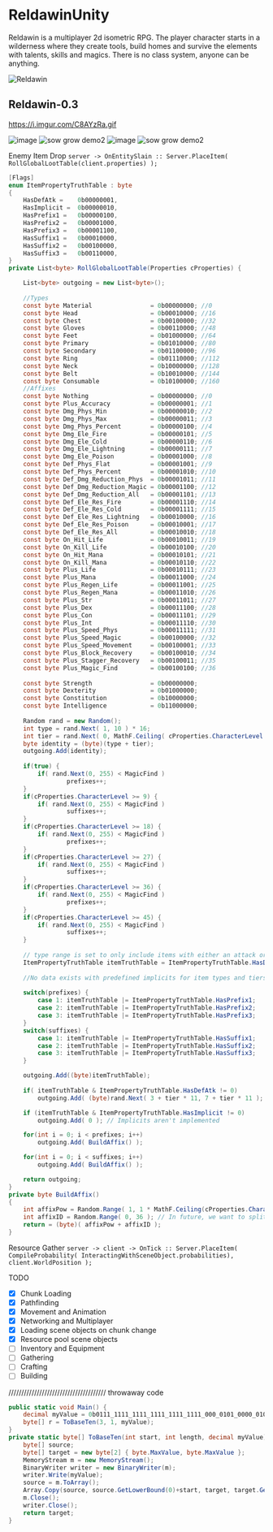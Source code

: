 # ReldawinUnity
Reldawin is a multiplayer 2d isometric RPG. The player character starts in a wilderness where they create tools, build homes and survive the elements with talents, skills and magics. There is no class system, anyone can be anything.

![Reldawin](https://i.imgur.com/38DS2Wp.png)

## Reldawin-0.3

https://i.imgur.com/C8AYzRa.gif

![image](https://github.com/ThimbleFire/Reldawin/assets/14812476/d34e4bc6-4a94-4d19-8afb-ec084a64c209)
![sow grow demo2](https://github.com/ThimbleFire/Reldawin/assets/14812476/1651338e-8964-45a3-8e7f-2a7eb7b19ead)
![image](https://github.com/ThimbleFire/Reldawin/assets/14812476/a5af8b0e-445d-4272-a300-cc4dca819bf9)
![sow grow demo2](https://github.com/ThimbleFire/Reldawin/assets/14812476/cd1e3840-ebfb-44a5-92d8-d30670bfe17b)

Enemy Item Drop `server -> OnEntitySlain :: Server.PlaceItem( RollGlobalLootTable(client.properties) );`

```c#
[Flags]
enum ItemPropertyTruthTable : byte
{
    HasDefAtk =    0b00000001,
    HasImplicit =  0b00000010,
    HasPrefix1 =   0b00000100,
    HasPrefix2 =   0b00001000,
    HasPrefix3 =   0b00001100,
    HasSuffix1 =   0b00010000,
    HasSuffix2 =   0b00100000,
    HasSuffix3 =   0b00110000,
}
private List<byte> RollGlobalLootTable(Properties cProperties) {

    List<byte> outgoing = new List<byte>();
    
    //Types
    const byte Material                = 0b00000000; //0
    const byte Head                    = 0b00010000; //16
    const byte Chest                   = 0b00100000; //32
    const byte Gloves                  = 0b00110000; //48
    const byte Feet                    = 0b01000000; //64
    const byte Primary                 = 0b01010000; //80 
    const byte Secondary               = 0b01100000; //96
    const byte Ring                    = 0b01110000; //112
    const byte Neck                    = 0b10000000; //128
    const byte Belt                    = 0b10010000; //144
    const byte Consumable              = 0b10100000; //160
    //Affixes
    const byte Nothing                 = 0b00000000; //0
    const byte Plus_Accuracy           = 0b00000001; //1
    const byte Dmg_Phys_Min            = 0b00000010; //2
    const byte Dmg_Phys_Max            = 0b00000011; //3
    const byte Dmg_Phys_Percent        = 0b00000100; //4
    const byte Dmg_Ele_Fire            = 0b00000101; //5
    const byte Dmg_Ele_Cold            = 0b00000110; //6
    const byte Dmg_Ele_Lightning       = 0b00000111; //7
    const byte Dmg_Ele_Poison          = 0b00001000; //8
    const byte Def_Phys_Flat           = 0b00001001; //9
    const byte Def_Phys_Percent        = 0b00001010; //10
    const byte Def_Dmg_Reduction_Phys  = 0b00001011; //11
    const byte Def_Dmg_Reduction_Magic = 0b00001100; //12
    const byte Def_Dmg_Reduction_All   = 0b00001101; //13
    const byte Def_Ele_Res_Fire        = 0b00001110; //14
    const byte Def_Ele_Res_Cold        = 0b00001111; //15
    const byte Def_Ele_Res_Lightning   = 0b00010000; //16
    const byte Def_Ele_Res_Poison      = 0b00010001; //17
    const byte Def_Ele_Res_All         = 0b00010010; //18
    const byte On_Hit_Life             = 0b00010011; //19
    const byte On_Kill_Life            = 0b00010100; //20
    const byte On_Hit_Mana             = 0b00010101; //21
    const byte On_Kill_Mana            = 0b00010110; //22
    const byte Plus_Life               = 0b00010111; //23
    const byte Plus_Mana               = 0b00011000; //24
    const byte Plus_Regen_Life         = 0b00011001; //25
    const byte Plus_Regen_Mana         = 0b00011010; //26
    const byte Plus_Str                = 0b00011011; //27
    const byte Plus_Dex                = 0b00011100; //28
    const byte Plus_Con                = 0b00011101; //29
    const byte Plus_Int                = 0b00011110; //30
    const byte Plus_Speed_Phys         = 0b00011111; //31
    const byte Plus_Speed_Magic        = 0b00100000; //32
    const byte Plus_Speed_Movement     = 0b00100001; //33
    const byte Plus_Block_Recovery     = 0b00100010; //34
    const byte Plus_Stagger_Recovery   = 0b00100011; //35
    const byte Plus_Magic_Find         = 0b00100100; //36
    
    const byte Strength                = 0b00000000;
    const byte Dexterity               = 0b01000000;
    const byte Constitution            = 0b10000000;
    const byte Intelligence            = 0b11000000;
    
    Random rand = new Random();
    int type = rand.Next( 1, 10 ) * 16;
    int tier = rand.Next( 0, MathF.Ceiling( cProperties.CharacterLevel / 3 ) );
    byte identity = (byte)(type + tier);
    outgoing.Add(identity);
    
    if(true) {
        if( rand.Next(0, 255) < MagicFind )
                prefixes++;
    }
    if(cProperties.CharacterLevel >= 9) {
        if( rand.Next(0, 255) < MagicFind )
                suffixes++;    
    }
    if(cProperties.CharacterLevel >= 18) {
        if( rand.Next(0, 255) < MagicFind )
                prefixes++;
    }
    if(cProperties.CharacterLevel >= 27) {
        if( rand.Next(0, 255) < MagicFind )
                suffixes++;
    }
    if(cProperties.CharacterLevel >= 36) {
        if( rand.Next(0, 255) < MagicFind )
                prefixes++;
    }
    if(cProperties.CharacterLevel >= 45) {
        if( rand.Next(0, 255) < MagicFind )
                suffixes++;
    }
    
    // type range is set to only include items with either an attack or defence value meaning this is always true
    ItemPropertyTruthTable itemTruthTable = ItemPropertyTruthTable.HasDefAtk;
    
    //No data exists with predefined implicits for item types and tiers, this could be defined as 
    
    switch(prefixes) {
        case 1: itemTruthTable |= ItemPropertyTruthTable.HasPrefix1;
        case 2: itemTruthTable |= ItemPropertyTruthTable.HasPrefix2;
        case 3: itemTruthTable |= ItemPropertyTruthTable.HasPrefix3;
    }
    switch(suffixes) {
        case 1: itemTruthTable |= ItemPropertyTruthTable.HasSuffix1;
        case 2: itemTruthTable |= ItemPropertyTruthTable.HasSuffix2;
        case 3: itemTruthTable |= ItemPropertyTruthTable.HasSuffix3;
    }

    outgoing.Add((byte)itemTruthTable);
    
    if( itemTruthTable & ItemPropertyTruthTable.HasDefAtk != 0)
        outgoing.Add( (byte)rand.Next( 3 + tier * 11, 7 + tier * 11 );

    if (itemTruthTable & ItemPropertyTruthTable.HasImplicit != 0)
        outgoing.Add( 0 ); // Implicits aren't implemented

    for(int i = 0; i < prefixes; i++)
        outgoing.Add( BuildAffix() );

    for(int i = 0; i < suffixes; i++)
        outgoing.Add( BuildAffix() );

    return outgoing;
}
private byte BuildAffix()
{
    int affixPow = Random.Range( 1, 1 * MathF.Ceiling(cProperties.CharacterLevel / 20) ) * 64;
    int affixID = Random.Range( 0, 36 ); // In future, we want to split affixes into prefixes and suffixes
    return = (byte)( affixPow + affixID );
}
```

Resource Gather `server -> client -> OnTick :: Server.PlaceItem( CompileProbability( InteractingWithSceneObject.probabilities), client.WorldPosition );`

TODO
* [x] Chunk Loading
* [x] Pathfinding
* [x] Movement and Animation
* [x] Networking and Multiplayer
* [x] Loading scene objects on chunk change
* [x] Resource pool scene objects
* [ ] Inventory and Equipment
* [ ] Gathering
* [ ] Crafting
* [ ] Building

////////////////////////////////////// throwaway code

```c#
public static void Main() {
    decimal myValue = 0b0111_1111_1111_1111_1111_1111_000_0101_0000_0100_0000_0011_0000_0010_0000_0001;		
    byte[] r = ToBaseTen(3, 1, myValue);
}	
private static byte[] ToBaseTen(int start, int length, decimal myValue) {
    byte[] source;
    byte[] target = new byte[2] { byte.MaxValue, byte.MaxValue };
    MemoryStream m = new MemoryStream();
    BinaryWriter writer = new BinaryWriter(m);
    writer.Write(myValue);
    source = m.ToArray();
    Array.Copy(source, source.GetLowerBound(0)+start, target, target.GetLowerBound(0), length);
    m.Close();
    writer.Close();
    return target;
}
```
